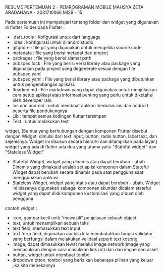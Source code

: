 RESUME PERTEMUAN 2 - PEMROGRAMAN MOBILE 
MAHSYA ZETA ARADAHANA - 2031710066
MI2B - 15

Pada pertemuan ini mempelajari tentang folder dan widget yang digunakan di flutter 
Folder pada Flutter :
- .dart_tools : Kofigurasi untuk dart language
- .idea : konfigurasi untuk di androistudio
- gitgnore : file git yang digunakan untuk mengelola source code
- metadata : file yang berisi metadat dari project
- packages : file yang berisi alamat path
- pubspec.lock : File yang berisi versi library atau package yang digunakan pada project yang degenerate sesuai dengan file pubspec.yaml.
- pubspec.yaml : File yang berisi library atau package yang dibutuhkan untuk pengembangan aplikasi.
- Readme.md : File markdown yang dapat digunakan untuk menjelaskan cara setup aplikasi atau informasi penting yang perlu untuk diketahui oleh developer lain.
- Ios dan android : untuk membuat aplikasi berbasis ios dan android beserta file pendukungnya
- Lib : tempat semua kodingan flutter tersimpan
- Test : untuk melakukan test

widget, (Semua yang berhubungan dengan komponen Flutter disebut dengan Widget, dimulai dari text input, button, radio button, label text, dan sejenisnya. Widget ini disusun secara hierarki dan ditampilkan pada layar.)
widget yang ada di flutter ada dua yang utama yaitu "Stateful widget" dan "Stateless Widget"
- Stateful Widget, widget yang dinamis atau dapat berubah - ubah. Dinamis yang dimaksud adalah setiap isi komponen dalam Stateful Widget dapat berubah secara dinamis pada saat pengguna saat menggunakan aplikasi
- Stateless Widget, widget yang statis atau dapat berubah - ubah. Widget ini biasanya digunakan sebagai komponen skunder didalam ststeful widget yang dapat diidi komponen kustomisasi yang dibuat oleh pengguna

contoh widget :
- icon, gambar kecil untk “mewakili” penjelasan sebuah object
- text, untuk menampilkan sebuah teks
- text field, memasukkan text input
- text form field, digunakan apabila kita membutuhkan fungsi validator yang berfungsi dalam melakukan validasi seperti text kosong
- image, dapat dimasukkan lewat melalui image.network(image yang memasukkan dengan cara masukkan link url) dan dari imgae dari asset
- button, widget untuk membuat tombol 
- dropdown btton, tombol yang berisikan beberapa pilihan yang keluar jika kita menekannya
